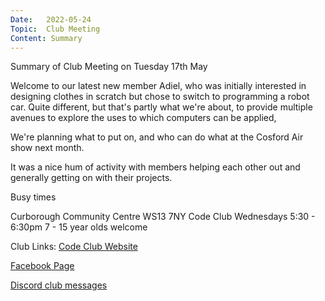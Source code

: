 ```yaml
---
Date:   2022-05-24
Topic:  Club Meeting
Content: Summary
---
```

Summary of Club Meeting on Tuesday 17th May

Welcome to our latest new member Adiel, who was initially interested in designing clothes in scratch but chose to switch to programming a robot car. Quite different, but that's partly what we're about, to provide multiple avenues to explore the uses to which computers can be applied,

We're planning what to put on, and who can do what at the Cosford  Air show next month.

It was a nice hum of activity with members helping each other out and generally getting on with their projects.

Busy times

Curborough Community Centre
WS13 7NY
Code Club
Wednesdays 5:30 - 6:30pm
7 - 15 year olds welcome

Club Links:
[Code Club Website](https://lichfield-code-club.github.io/)

[Facebook Page](https://www.facebook.com/LichfieldCoders)

[Discord club messages](https://discord.gg/szz6xGK)
